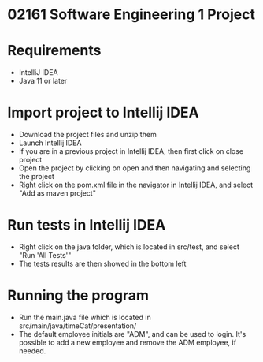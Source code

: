# 02161 Software Engineering 1 Project

# Requirements
- IntelliJ IDEA
- Java 11 or later

# Import project to Intellij IDEA
- Download the project files and unzip them
- Launch Intellij IDEA
- If you are in a previous project in Intellij IDEA, then first click on close project
- Open the project by clicking on open and then navigating and selecting the project
- Right click on the pom.xml file in the navigator in Intellij IDEA, and select "Add as maven project"

# Run tests in Intellij IDEA
- Right click on the java folder, which is located in src/test, and select "Run 'All Tests'"
- The tests results are then showed in the bottom left

# Running the program
- Run the main.java file which is located in src/main/java/timeCat/presentation/
- The default employee initials are "ADM", and can be used to login. It's possible to add a new employee and remove the ADM employee, if needed.
